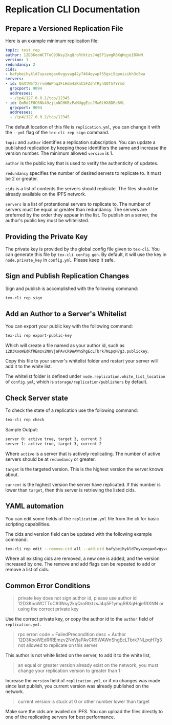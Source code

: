# Replication CLI Documentation

## Prepare a Versioned Replication File

Here is an example minimum replication file:

```yml
topic: test rep
author: 12D3KooWCTToC93Nsy2kqQroRtktzsJ4q5F1ymgR8XqHqje1RXNN
version: 1
redundancy: 2
cids:
- bafybeihykld7uyxzogax6vgyvag42y7464eywpf55gxi5qpoisibh3c5wa
servers:
- id: QmXtW5fXrrvmHWPhq3FLHdm4zKnC5FZdhTRynSQT57Yrmd
  grpcport: 9094
  addresses:
  - /ip4/127.0.0.1/tcp/12345
- id: QmRd2F8C6Nk49zjLmNCHKRzPaMUggEicJMw6tHX6DEe8VL
  grpcport: 9094
  addresses:
  - /ip4/127.0.0.2/tcp/12345
```

The default location of this file is `replication.yml`, you can change it with the `--yml` flag of the `tex-cli rep sign` command.

`topic` and `author` identifies a replication subscription. You can update a published replication by keeping those identifiers the same and increase the version number. The minimum allowed `version` is 1.

`author` is the public key that is used to verify the authenticity of updates.

`redundancy` specifies the number of desired servers to replicate to. It must be 2 or greater.

`cids` is a list of contents the servers should replicate. The files should be already available on the IPFS network.

`servers` is a list of protentional servers to replicate to. The number of servers must be equal or greater than redundancy. The servers are preferred by the order they appear in the list. To publish on a server, the author's public key must be whitelisted.

## Providing the Private Key

The private key is provided by the global config file given to `tex-cli`. You can generate this file by `tex-cli config gen`. By default, it will use the key in `node.private_key` in `config.yml`. Please keep it safe.

## Sign and Publish Replication Changes

Sign and publish is accomplished with the following command:

```bash
tex-cli rep sign
```

## Add an Author to a Server's Whitelist

You can export your public key with the following command:

```bash
tex-cli rep export-public-key
```

Which will create a file named as your author id, such as `12D3KooWEdRfREmzv2NnVjaPAvCR9WAWnShgEcLTbrk7NLpqH7g3.publickey`.

Copy this file to your server's whitelist folder and restart your server will add it to the white list.

The whitelist folder is defined under `node.replication.white_list_location` of `config.yml`, which is `storage/replication/publishers` by default.

## Check Server state

To check the state of a replication use the following command:

```bash
tex-cli rep check
```

Sample Output:

```txt
server 0: active true, target 3, current 3
server 1: active true, target 3, current 2
```

Where `active` is a server that is actively replicating. The number of active servers should be at `redundancy` or greater.

`target` is the targeted version. This is the highest version the server knows about.

`current` is the highest version the server have replicated. If this number is lower than `target`, then this server is retrieving the listed cids.

## YAML automation

You can edit some fields of the `replication.yml` file from the cli for basic scripting capabilities.

The cids and version field can be updated with the following example command:

```bash
tex-cli rep edit --remove-cid all --add-cid bafybeihykld7uyxzogax6vgyvag42y7464eywpf55gxi5qpoisibh3c5wa --increase-version
```

Where all existing cids are removed, a new one is added, and the version increased by one. The remove and add flags can be repeated to add or remove a list of cids.

## Common Error Conditions

> private key does not sign author id, please use author id 12D3KooWCTToC93Nsy2kqQroRtktzsJ4q5F1ymgR8XqHqje1RXNN or using the correct private key

Use the correct private key, or copy the author id to the `author` field of `replication.yml`.

> rpc error: code = FailedPrecondition desc = Author 12D3KooWEdRfREmzv2NnVjaPAvCR9WAWnShgEcLTbrk7NLpqH7g3 not allowed to replicate on this server

This author is not white listed on the server, to add it to the white list,  

> an equal or greater version already exist on the network, you must change your replication version to greater than 1

Increase the `version` field of `replication.yml`, or if no changes was made since last publish, you current version was already published on the network.

> current version is stuck at 0 or other number lower than target

Make sure the cids are availed on IPFS. You can upload the files directly to one of the replicating servers for best performance.
